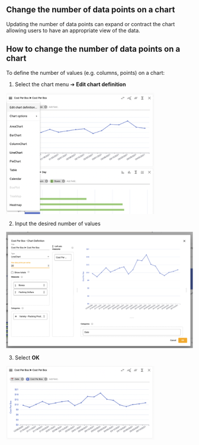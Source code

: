 ## Change the number of data points on a chart
Updating the number of data points can expand or contract the chart allowing users to have an appropriate view of the data. 

## How to change the number of data points on a chart 

To define the number of values (e.g. columns, points) on a chart:

1.	Select the chart menu ➔ **Edit chart definition**

<img src="../assets/cvalue.png"  style="width:400px" class="border"></img>

2. Input the desired number of values 

<img src="../assets/cvalue1.png"  style="width:800px" class="border"></img>

3.  Select **OK**

<img src="../assets/cvalue2.png"  style="width:400px" class="border"></img>
